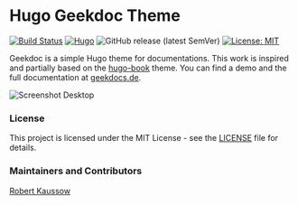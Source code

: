 # Hugo Geekdoc Theme

[![Build Status](https://cloud.drone.io/api/badges/xoxys/hugo-geekdoc/status.svg)](https://cloud.drone.io/xoxys/hugo-geekdoc)
[![Hugo](https://img.shields.io/badge/hugo-0.55-blue.svg)](https://gohugo.io)
![GitHub release (latest SemVer)](https://img.shields.io/github/v/release/xoxys/hugo-geekdoc)
[![License: MIT](https://img.shields.io/badge/License-MIT-blue.svg)](LICENSE)

Geekdoc is a simple Hugo theme for documentations. This work is inspired and partially based on the [hugo-book](https://github.com/alex-shpak/hugo-book) theme. You can find a demo and the full documentation at [geekdocs.de](https://geekdocs.de).

![Screenshot Desktop](https://github.com/xoxys/hugo-geekdoc/blob/master/local_media/desktop.png)


### License

This project is licensed under the MIT License - see the [LICENSE](LICENSE) file for details.

### Maintainers and Contributors

[Robert Kaussow](https://github.com/xoxys)
